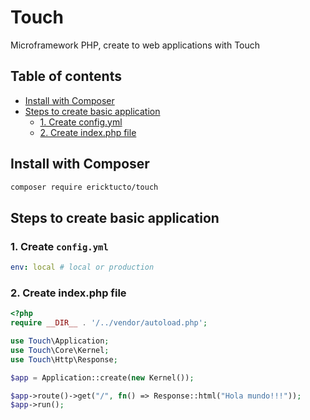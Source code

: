 # Touch
Microframework PHP, create to web applications with Touch

## Table of contents

  - [Install with Composer](#install-with-composer)
  - [Steps to create basic application](#steps-to-create-basic-application)
    - [1. Create config.yml](#1--create--config-yml)
    - [2. Create index.php file](#2--create-index--php-file)

## Install with Composer
```bash
composer require ericktucto/touch
```

## Steps to create basic application

### 1. Create `config.yml`

```yml
env: local # local or production
```

### 2. Create index.php file

```php
<?php
require __DIR__ . '/../vendor/autoload.php';

use Touch\Application;
use Touch\Core\Kernel;
use Touch\Http\Response;

$app = Application::create(new Kernel());

$app->route()->get("/", fn() => Response::html("Hola mundo!!!"));
$app->run();
```
